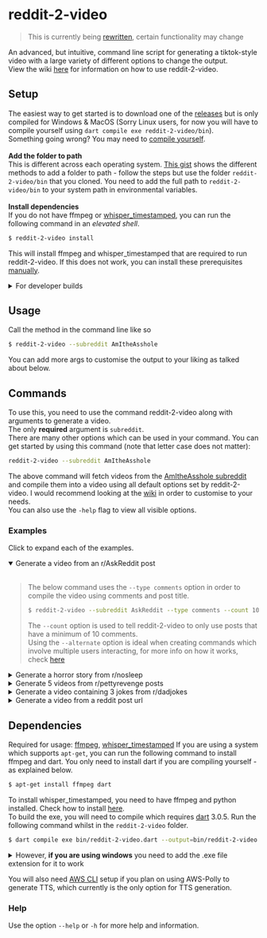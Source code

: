 # reddit-2-video
> This is currently being [rewritten](https://github.com/Thomasssb1/reddit-2-video/pull/3), certain functionality may change

An advanced, but intuitive, command line script for generating a tiktok-style video with a large variety of different options to change the output. <br>
View the wiki [here](https://github.com/Thomasssb1/reddit-2-video/wiki) for information on how to use reddit-2-video.

## Setup

The easiest way to get started is to download one of the [releases](https://github.com/Thomasssb1/reddit-2-video/releases) but is only compiled for Windows & MacOS (Sorry Linux users, for now you will have to compile yourself using `dart compile exe reddit-2-video/bin`).<br>Something going wrong? You may need to [compile yourself](https://github.com/Thomasssb1/reddit-2-video/tree/master#dependencies).<br><br>
**Add the folder to path**<br>
This is different across each operating system. [This gist](https://gist.github.com/nex3/c395b2f8fd4b02068be37c961301caa7) shows the different methods to add a folder to path - follow the steps but use the folder `reddit-2-video/bin` that you cloned. You need to add the full path to `reddit-2-video/bin` to your system path in environmental variables.<br><br>
**Install dependencies**<br>
If you do not have ffmpeg or [whisper_timestamped](https://github.com/linto-ai/whisper-timestamped), you can run the following command in an _elevated shell_.

```zsh
$ reddit-2-video install
```

This will install ffmpeg and whisper_timestamped that are required to run reddit-2-video. If this does not work, you can install these prerequisites [manually](https://github.com/Thomasssb1/reddit-2-video#dependencies).

<details>
    <summary>For developer builds</summary><br>
    
>Run the following command in your terminal in order to rebuild the executable each time something is changed whilst developing an update. You <u>do not</u> need to add the <b>reddit-2-video/bin</b> folder to path like normal.<br><br>
>
>Clone the repository
>```zsh 
>$ git clone https://github.com/Thomasssb1/reddit-2-video.git
>```
>Activate the repo so it can be used throughout your system
>```zsh
>$ dart pub global activate --source path reddit-2-video
>```
>Ensure that whenever you run the command, you add the `--dev, -d` flag to change the path to pwd.<br>
>You can now run reddit-2-video throughout your file system and rebuild whenever you change the source code.
</details>

## Usage

Call the method in the command line like so

```zsh
$ reddit-2-video --subreddit AmItheAsshole
```

You can add more args to customise the output to your liking as talked about below.

## Commands

To use this, you need to use the command reddit-2-video along with arguments to generate a video. <br>
The only **required** argument is `subreddit`.
<br>
There are many other options which can be used in your command. You can get started by using this command (note that letter case does not matter):

```zsh
reddit-2-video --subreddit AmItheAsshole
```

The above command will fetch videos from the [AmItheAsshole subreddit](https://www.reddit.com/r/AmItheAsshole/) and compile them into a video using all default options set by reddit-2-video. I would recommend looking at the [wiki](https://github.com/Thomasssb1/reddit-2-video/wiki/Documentation) in order to customise to your needs.<br>
You can also use the `-help` flag to view all visible options.

### Examples

Click to expand each of the examples.

<details open>
<summary>Generate a video from an r/AskReddit post</summary><br>

> The below command uses the `--type comments` option in order to compile the video using comments and post title.<br>
>
> ```zsh
> $ reddit-2-video --subreddit AskReddit --type comments --count 10 --alternate=on,on,H0000FF
> ```
>
> The `--count` option is used to tell reddit-2-video to only use posts that have a minimum of 10 comments.<br>
> Using the `--alternate` option is ideal when creating commands which involve multiple users interacting, for more info on how it works, check [here](https://github.com/Thomasssb1/reddit-2-video/wiki/Documentation#flags--options)

</details>
<details>
    <summary>Generate a horror story from r/nosleep</summary><br>

> The below command uses the `--horror` flag in order to change the pitch of the voice to better work for creepy stories.
>
> ```zsh
> $ reddit-2-video --subreddit nosleep --horror --post-confirmation
> ```
>
> The command also uses the `--post-confirmation` flag so that you get to check each post before the video is generated.

</details>
<details>
    <summary>Generate 5 videos from r/pettyrevenge posts </summary><br>

> The below command uses the `--repeat` option in order to generate 5 videos from the subreddit specified.
>
> ```zsh
> $ reddit-2-video --subreddit pettyrevenge --repeat 5 --no-nsfw --youtube-short --censor
> ```
>
> This command also sets the following flags `--no-nsfw` to allow nsfw content, `--youtube-short` to split each video into 1 minute segments for youtube short upload and `--censor` to change what is spoken based on the lexemes provided in `defaults/lexicons/lexeme.xml`.

</details>
<details>
    <summary>Generate a video containing 3 jokes from r/dadjokes</summary><br>

> The below command sets `--type multi` in order to generate a video using multiple posts in one - ignoring comments.
>
> ```zsh
> $ reddit-2-video --subreddit dadjokes --type multi --sort rising --framerate 75
> ```
>
> This command also sets the `sort` option to rising and the `framerate` to 75.

</details>
<details>
    <summary>Generate a video from a reddit post url</summary><br>

> The below command passes a link instead of a subreddit in order to generate a video for a specific post.
>
> ```zsh
> $ reddit-2-video --subreddit https://www.reddit.com/r/TrueOffMyChest/comments/1850nn6/my_husband_is_cheating_on_me_with_our_best_friend/ --end-card <path-to-gif> -v
> ```
>
> This command also adds an end card to the end of the video by using the gif passed to it (in this case it is the placeholder _<path-to-gif>_). It also sets verbosity to true in order to see extra debugging information whilst generating the video.

</details>

## Dependencies

Required for usage: [ffmpeg](https://ffmpeg.org/about.html), [whisper_timestamped](https://github.com/linto-ai/whisper-timestamped)
If you are using a system which supports `apt-get`, you can run the following command to install ffmpeg and dart.
You only need to install dart if you are compiling yourself - as explained below.

```zsh
$ apt-get install ffmpeg dart
```

To install whisper_timestamped, you need to have ffmpeg and python installed. Check how to install [here](https://github.com/linto-ai/whisper-timestamped#installation).<br>
To build the exe, you will need to compile which requires [dart](https://dart.dev/) 3.0.5. Run the following command whilst in the `reddit-2-video` folder.

```zsh
$ dart compile exe bin/reddit-2-video.dart --output=bin/reddit-2-video
```
<details>
    <summary>
    However, <b>if you are using windows</b> you need to add the .exe file extension for it to work
    </summary>

> Run the below command if you are on windows
>
> ```sh
> $ dart compile exe bin/reddit-2-video.dart --output=bin/reddit-2-video.exe
> ```
</details>

You will also need [AWS CLI](https://docs.aws.amazon.com/cli/latest/userguide/getting-started-install.html#getting-started-install-instructions) setup if you plan on using AWS-Polly to generate TTS, which currently is the only option for TTS generation.

### Help

Use the option `--help` or `-h` for more help and information.
